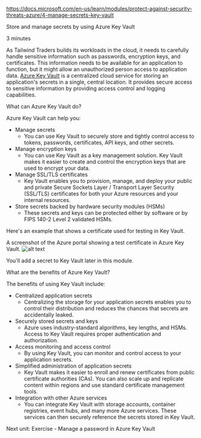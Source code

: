 https://docs.microsoft.com/en-us/learn/modules/protect-against-security-threats-azure/4-manage-secrets-key-vault

Store and manage secrets by using Azure Key Vault

3 minutes

As Tailwind Traders builds its workloads in the cloud, it needs to carefully handle sensitive information such as passwords, encryption keys, and certificates. This information needs to be available for an application to function, but it might allow an unauthorized person access to application data.
[Azure Key Vault](https://azure.microsoft.com/services/key-vault) is a centralized cloud service for storing an application's secrets in a single, central location. It provides secure access to sensitive information by providing access control and logging capabilities.


What can Azure Key Vault do?

Azure Key Vault can help you:
* Manage secrets
	*  You can use Key Vault to securely store and tightly control access to tokens, passwords, certificates, API keys, and other secrets.
* Manage encryption keys
	* You can use Key Vault as a key management solution. Key Vault makes it easier to create and control the encryption keys that are used to encrypt your data.
* Manage SSL/TLS certificates
	* Key Vault enables you to provision, manage, and deploy your public and private Secure Sockets Layer / Transport Layer Security (SSL/TLS) certificates for both your Azure resources and your internal resources.
* Store secrets backed by hardware security modules (HSMs)
	* These secrets and keys can be protected either by software or by FIPS 140-2 Level 2 validated HSMs.

Here's an example that shows a certificate used for testing in Key Vault.
 
A screenshot of the Azure portal showing a test certificate in Azure Key Vault.
![alt text](https://docs.microsoft.com/en-us/learn/azure-fundamentals/protect-against-security-threats-azure/media/4-key-vault-certificates.png)

You'll add a secret to Key Vault later in this module.


What are the benefits of Azure Key Vault?

The benefits of using Key Vault include:

* Centralized application secrets
	* Centralizing the storage for your application secrets enables you to control their distribution and reduces the chances that secrets are accidentally leaked.
* Securely stored secrets and keys
	* Azure uses industry-standard algorithms, key lengths, and HSMs. Access to Key Vault requires proper authentication and authorization.
* Access monitoring and access control
	* By using Key Vault, you can monitor and control access to your application secrets.
* Simplified administration of application secrets
	* Key Vault makes it easier to enroll and renew certificates from public certificate authorities (CAs). You can also scale up and replicate content within regions and use standard certificate management tools.
* Integration with other Azure services
	* You can integrate Key Vault with storage accounts, container registries, event hubs, and many more Azure services. These services can then securely reference the secrets stored in Key Vault.

Next unit: Exercise - Manage a password in Azure Key Vault
